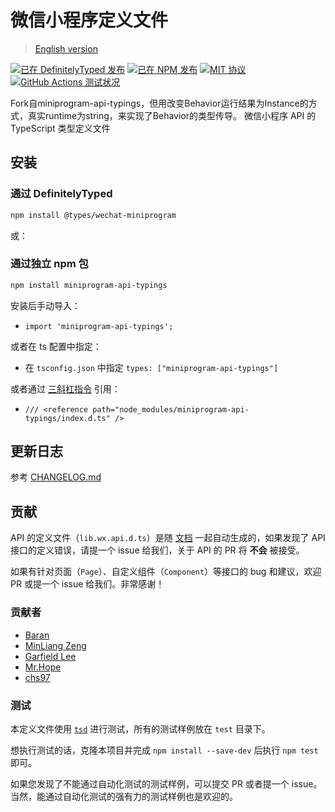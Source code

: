 # 微信小程序定义文件

> [English version](./README-en.md)

[![已在 DefinitelyTyped 发布](https://img.shields.io/npm/v/@types/wechat-miniprogram?label=%40types)](https://www.npmjs.com/package/@types/wechat-miniprogram)
[![已在 NPM 发布](https://img.shields.io/npm/v/miniprogram-api-typings.svg?style=flat)](https://www.npmjs.com/package/miniprogram-api-typings)
[![MIT 协议](https://img.shields.io/github/license/wechat-miniprogram/api-typings.svg)](https://github.com/wechat-miniprogram/api-typings)
[![GitHub Actions 测试状况](https://github.com/wechat-miniprogram/api-typings/actions/workflows/test.yml/badge.svg?branch=master)](https://github.com/wechat-miniprogram/api-typings/actions/workflows/test.yml)

Fork自miniprogram-api-typings，但用改变Behavior运行结果为Instance的方式，真实runtime为string，来实现了Behavior的类型传导。
微信小程序 API 的 TypeScript 类型定义文件

## 安装

### 通过 DefinitelyTyped

```bash
npm install @types/wechat-miniprogram
```

或：

### 通过独立 npm 包

```bash
npm install miniprogram-api-typings
```

安装后手动导入：

- `import 'miniprogram-api-typings';`

或者在 ts 配置中指定：

- 在 `tsconfig.json` 中指定 `types: ["miniprogram-api-typings"]`

或者通过 [三斜杠指令](https://www.tslang.cn/docs/handbook/triple-slash-directives.html) 引用：

- `/// <reference path="node_modules/miniprogram-api-typings/index.d.ts" />`

## 更新日志

参考 [CHANGELOG.md](https://github.com/wechat-miniprogram/api-typings/blob/master/CHANGELOG.md)

## 贡献

API 的定义文件（`lib.wx.api.d.ts`）是随 [文档](https://developers.weixin.qq.com/miniprogram/dev/api/) 一起自动生成的，如果发现了 API 接口的定义错误，请提一个 issue 给我们，关于 API 的 PR 将 __不会__ 被接受。

如果有针对页面（`Page`）、自定义组件（`Component`）等接口的 bug 和建议，欢迎 PR 或提一个 issue 给我们。非常感谢！

### 贡献者

- [Baran](https://github.com/baranwang)
- [MinLiang Zeng](https://github.com/zenml/)
- [Garfield Lee](https://github.com/Garfield550)
- [Mr.Hope](https://github.com/Mister-Hope)
- [chs97](https://github.com/chs97)

### 测试

本定义文件使用 [`tsd`](https://github.com/SamVerschueren/tsd) 进行测试，所有的测试样例放在 `test` 目录下。

想执行测试的话，克隆本项目并完成 `npm install --save-dev` 后执行 `npm test` 即可。

如果您发现了不能通过自动化测试的测试样例，可以提交 PR 或者提一个 issue。当然，能通过自动化测试的强有力的测试样例也是欢迎的。
